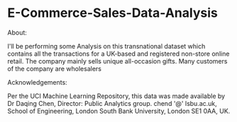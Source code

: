# E-Commerce-Sales-Data-Analysis

About:

I'll be performing some Analysis on this transnational dataset which contains all the transactions for a UK-based and registered non-store online retail. The company mainly sells unique all-occasion gifts. Many customers of the company are wholesalers






Acknowledgements:

Per the UCI Machine Learning Repository, this data was made available by Dr Daqing Chen, Director: Public Analytics group. chend '@' lsbu.ac.uk, School of Engineering, London South Bank University, London SE1 0AA, UK.
